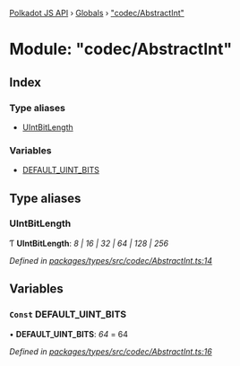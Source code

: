[Polkadot JS API](../README.md) › [Globals](../globals.md) › ["codec/AbstractInt"](_codec_abstractint_.md)

# Module: "codec/AbstractInt"

## Index

### Type aliases

* [UIntBitLength](_codec_abstractint_.md#uintbitlength)

### Variables

* [DEFAULT_UINT_BITS](_codec_abstractint_.md#const-default_uint_bits)

## Type aliases

###  UIntBitLength

Ƭ **UIntBitLength**: *8 | 16 | 32 | 64 | 128 | 256*

*Defined in [packages/types/src/codec/AbstractInt.ts:14](https://github.com/polkadot-js/api/blob/66aa38000b/packages/types/src/codec/AbstractInt.ts#L14)*

## Variables

### `Const` DEFAULT_UINT_BITS

• **DEFAULT_UINT_BITS**: *64* = 64

*Defined in [packages/types/src/codec/AbstractInt.ts:16](https://github.com/polkadot-js/api/blob/66aa38000b/packages/types/src/codec/AbstractInt.ts#L16)*
